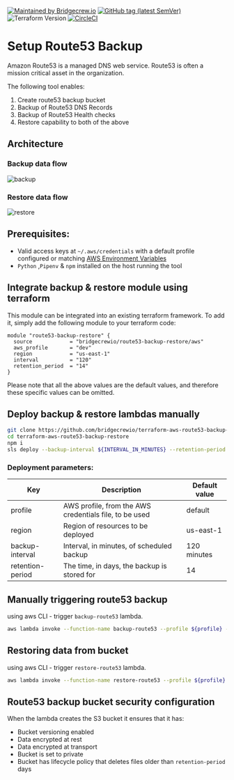 [![Maintained by Bridgecrew.io](https://img.shields.io/badge/maintained%20by-bridgecrew.io-blueviolet)](https://bridgecrew.io)
[![GitHub tag (latest SemVer)](https://img.shields.io/github/tag/bridgecrewio/terraform-aws-route53-backup-restore.svg?label=latest)](https://github.com/bridgecrewio/terraform-aws-route53-backup-restore/releases/latest)
![Terraform Version](https://img.shields.io/badge/tf-%3E%3D0.12.0-blue.svg)
[![CircleCI](https://circleci.com/gh/bridgecrewio/terraform-aws-route53-backup-restore.svg?style=svg)](https://circleci.com/gh/bridgecrewio/terraform-aws-route53-backup-restore)

# Setup Route53 Backup 
Amazon Route53 is a managed DNS web service. Route53 is often a mission critical asset in the organization. 
 
The following tool enables:
 1. Create route53 backup bucket 
 2. Backup of Route53 DNS Records
 3. Backup of Route53 Health checks
 4. Restore capability to both of the above

## Architecture
### Backup data flow
![backup](https://raw.githubusercontent.com/bridgecrewio/terraform-aws-route53-backup-restore/master/images/backup.png)
### Restore data flow
![restore](https://raw.githubusercontent.com/bridgecrewio/terraform-aws-route53-backup-restore/master/images/restore.png)
## Prerequisites:
* Valid access keys at `~/.aws/credentials` with a default profile configured or matching [AWS Environment Variables](https://docs.aws.amazon.com/cli/latest/userguide/cli-configure-envvars.html)  
* `Python` ,`Pipenv` & `npm` installed on the host running the tool

## Integrate backup & restore module using terraform
This module can be integrated into an existing terraform framework. To add it, simply add the following module to your 
terraform code:
```
module "route53-backup-restore" {
  source            = "bridgecrewio/route53-backup-restore/aws"
  aws_profile       = "dev"
  region            = "us-east-1"
  interval          = "120"
  retention_period  = "14"
}
``` 
Please note that all the above values are the default values, and therefore these specific values can be omitted.

## Deploy backup & restore lambdas manually
 
```bash
git clone https://github.com/bridgecrewio/terraform-aws-route53-backup-restore.git
cd terraform-aws-route53-backup-restore
npm i 
sls deploy --backup-interval ${INTERVAL_IN_MINUTES} --retention-period ${RETENTION_PERIOD} --region ${REGION} --aws-profile ${PROFILE}
```
### Deployment parameters:

| Key             | Description                                             | Default value |
|-----------------|---------------------------------------------------------|---------------|
| profile         | AWS profile, from the AWS credentials file, to be used  | default       |
| region          | Region of resources to be deployed                      | us-east-1     |
| backup-interval | Interval, in minutes, of scheduled backup               | 120 minutes   |
| retention-period| The time, in days, the backup is stored for             | 14            |


## Manually triggering route53 backup 
using aws CLI - trigger `backup-route53` lambda.
```bash
aws lambda invoke --function-name backup-route53 --profile ${profile} --region ${region} --output text /dev/stdout
```
## Restoring data from bucket
using aws CLI - trigger `restore-route53` lambda.
```bash
aws lambda invoke --function-name restore-route53 --profile ${profile} --region ${region} --output text /dev/stdout
```

## Route53 backup bucket security configuration
When the lambda creates the S3 bucket it ensures that it has:
* Bucket versioning enabled
* Data encrypted at rest
* Data encrypted at transport
* Bucket is set to private
* Bucket has lifecycle policy that deletes files older than `retention-period` days

